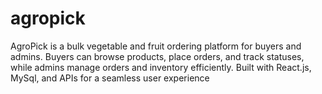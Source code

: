 # agropick
AgroPick is a bulk vegetable and fruit ordering platform for buyers and admins. Buyers can browse products, place orders, and track statuses, while admins manage orders and inventory efficiently.  Built with React.js, MySql, and APIs for a seamless user experience
